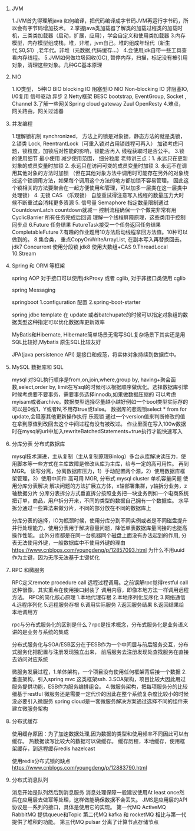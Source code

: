 1) JVM
    

    1.JVM首先得理解java 如何编译，把代码编译成字节码JVM再运行字节码，所以会有字节码增加技术。
    2.掌握java类加载器了解类的加载过程类的加载时机，三类类加载器（启动，扩展，应用），学会自定义和使用类加载器
    3.内存模型，内存模型组成栈，堆，非堆，jvm自己。堆的组成年轻代（新生代,S0,S1）,老年代。非堆（元数据,代码缓存...）
    4.会使用jdk自带一些工具查看内存线程。
    5.JVM如何做垃圾回收(GC), 暂停内存，扫描，标记没有被引用对象，清理这些对象。几种GC基本原理


2) NIO
    

    1.IO类型， 5种IO BIO blocking IO 阻塞型IO NIO Non-blocking IO 非阻塞IO,
       I/0复用 信号驱动 异步
    2.Netty框架 BESC  bootstrap, EventGroup, Socket , Channel 
    3.了解一些网关Spring cloud gateway Zuul OpenResty
    4.难点，网关路由，网关过滤器

3) 并发编程


    1.理解锁机制 synchronized， 方法上的锁是对象锁，静态方法的就是类锁， 
    2.锁类 Lock, ReentrantLock（可重入锁对占用锁线程可再入） 加锁考虑问题，锁粒度，加锁后对性能的影响，锁能否再入
      线程获取时是否公平。
    3.锁的使用细节 最小使用 减少使用范围， 细分粒度
      老师讲三点：1. 永远只在更新对象的成员变量时加锁
                2. 永远只在访问可变的成员变量时加锁
                3. 永远不在调用其他对象的方法时加锁 
                （但在其他对象方法中调用时可能存在另外的对象绕过这个锁调用方法，如果每个调用这个方法的地方都加锁不容易管理，
                  因此这个锁相关的方法要聚合在一起方便使用和管理，可以加多一层类在这一层类中处理锁）
    4. 无锁 CAS （乐观锁） 自旋重试得注意写入线程的数量压力大时候不断重试会消耗更多资源
    5. 信号量 
       Semaphore 指定数量限制通过 
       CountdownLatch countdown就减一 控制流程确保一个个做完非常有用
       CyclicBarrier 所有任务完成后回调
       理解一个线程屏障原理，这些类用于控制同步点
    6.Future 任务结果  FutureTask接受一个任务返回任务结果 CompletableFuture
    7.有趣的作业题用10方法启动线程拿回方法值。10种可以做到的。
    8.集合类， 重点CopyOnWriteArrayList, 在副本写入再替换回去。
      jdk7 Concurrent 使用分段锁
      jdk8 使用大数组+CAS
    9.ThreadLocal
    10.Stream 

4) Spring 和 ORM 等框架
    

    spring AOP 对于接口可以使用jdkProxy 或者 cglib, 对于非接口类使用 cglib
    
    spring Messaging
    
    springboot 1.configuration 配置
               2.spring-boot-starter

    spring jdbc template 在 update 或者batchupate的时候可以指定对象组的数据类型这种指定可以优化数据库更新效率

    MyBatis和Hibernate, Hibernate简单场景无需写SQL复杂场景下其实还是用SQL比较好,Mybatis 原生SQL比较友好
    
    JPA(java persistence API) 是接口和规范，将实体对象持续到数据库中。


5) MySQL 数据库和 SQL


    mysql 对SQL执行顺序是from,on,join,where,group by, having+聚会函数,select,order by, 
    limit在写sql的时候可以根据顺序做优化。选择数据库引擎时候考虑要不要事务，需要事务选择innodb,如果做数据压缩的
    可以考虑myisam或者archive。数据类型选择尽量越小越好例如一个bool类型实际存的可以是0或1，Y或者N,不用存true或false。
    数据库的悲观锁select * from for update,会阻塞其他更新操作执行
    乐观锁 通过一个version值来判断修改的值在拿到原值到改回去这个中间过程有没有被改过。
    作业里面在写入100w数据时在mysql的url中加入rewriteBatchedStatements=true执行才能快速写入


6) 分库分表 分布式数据库 


    mysql技术演进，主从复制（主从复制原理Binlog）多台从库解决读压力，使用脚本等一些方式在主库故障是修改从库为主库，给与一定的高可用性。
    再到MGR。
    读写分离，分离数据库压力，1）手动配置两个源，2）使用数据库框架管理，3）使用中间件
    高可用 MGR, 分布式 mysql cluster 
    单机容量问题 使用分库分表解决
    解决问题的方法扩展立方体，x轴部署集群，y轴拆分业务，z轴数据分片
    分库分表拆分方式垂直拆分按照业务把一块业务例如一个电商系统把订单，商品，用户拆分开来，不同的类型的数据自己拥有一个数据库。
    水平拆分通过一些算法来做分片，不同的部分放在不同的数据库上
    
    分库分表的选择，IO为瓶颈时候，使用分库分到不同实例或者是不同磁盘提升并行处理能力，使用分表用于解决容量问题，降低单表数据库量间接的也挺高操作性能。
    此外分库都是在同一台机器同个磁盘上面没有办法起到的作用,
    分表无法使用外键，一般数据库中不使用外键的理由 https://www.cnblogs.com/youngdeng/p/12857093.html
    为什么不用uuid 作为主键，因为无序无法基于主键优化


7) RPC 和微服务
     
   
     RPC定义remote procedure call 远程过程调用。之前误解rpc觉得restful call这种很像，其实重点在使用接口封装了
     调用内容，即像本地方法一样调用远程方法。
     RPC的简化核心原理 
                    1.本地代理存根
                    2.本地序列化反序化
                    3.网络通信
                    4.远程序列化
                    5.远程服务存根
                    6.调用实际服务
                    7.返回服务结果
                    8.返回结果给本地调用方
 
     rpc与分布式服务化的区别是什么？rpc是技术概念，分布式服务化是业务语义讲的是业务与系统的集成

     分布式服务化与SOA/ESB区分在于ESB作为一个中间层与前后服务交互，分布式服务化把配置与注册发现独立出来，
     前后服务去注册发现处查找服务在直接去访问对应系统

     微服务发展过程，1.单体架构，一个项目没有使用任何框架背后接一个数据
                  2.垂直架构，引入spring mvc 这类框架ssh.
                  3.SOA架构，项目比较大因此用过服务提供功能，ESB作为服务编排组合。
                  4.微服务架构，把每项服务分的比较细基于restful
     微服务还是需要一定代价的因此在整个系统复杂度比较小的时候没必要引入微服务
     spring cloud是一套微服务解决方案通过选择不同的组件来建立微服务架构

     

8) 分布式缓存

     
     使用缓存原因：为了加速数据处理,因为数据的类型和使用频率不同因此可以有缓存。
     热数据读写比较大的数据可以做缓存。
     缓存历程，本地缓存，使用框架缓存，到远程缓存redis hazelcast

     使用redis分布式锁的缺点
     https://www.cnblogs.com/youngdeng/p/12883790.html

9) 分布式消息队列

    
    消息开始是队列然后到消息服务
    消息处理保障一般建议使用At least once然后在应用层去做幂等处理，这样做能确保数据不会丢失。
    JMS是应用层的API协议是一系列的接口，具体是使用它的实现。
    第一代MQ ActiveMQ RabbitMQ 提供queue和Topic
    第二代MQ kafka 和 rocketMQ 相比与第一代提供了堆积的功能。
    第三代MQ pulsar 分离了计算节点存储节点
    
